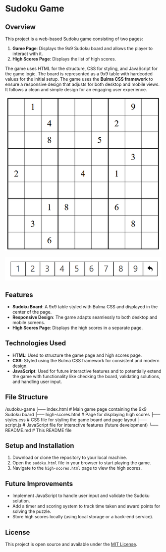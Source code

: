 # Sudoku Game

## Overview
This project is a web-based Sudoku game consisting of two pages:
1. **Game Page**: Displays the 9x9 Sudoku board and allows the player to interact with it.
2. **High Scores Page**: Displays the list of high scores.

The game uses HTML for the structure, CSS for styling, and JavaScript for the game logic. The board is represented as a 9x9 table with hardcoded values for the initial setup. The game uses the **Bulma CSS framework** to ensure a responsive design that adjusts for both desktop and mobile views. It follows a clean and simple design for an engaging user experience.

![Sudoku Game Screenshot](sudoko_board.png)

![Number Palette Screenshot](number_palette.png)

## Features
- **Sudoku Board**: A 9x9 table styled with Bulma CSS and displayed in the center of the page.
- **Responsive Design**: The game adapts seamlessly to both desktop and mobile screens.
- **High Scores Page**: Displays the high scores in a separate page.

## Technologies Used
- **HTML**: Used to structure the game page and high scores page.
- **CSS**: Styled using the Bulma CSS framework for consistent and modern design.
- **JavaScript**: Used for future interactive features and to potentially extend the game with functionality like checking the board, validating solutions, and handling user input.

## File Structure
/sudoku-game
  ├── index.html          # Main game page containing the 9x9 Sudoku board
  ├── high-scores.html    # Page for displaying high scores
  ├── styles.css          # CSS file for styling the game board and page layout
  ├── script.js           # JavaScript file for interactive features (future development)
  └── README.md           # This README file


## Setup and Installation
1. Download or clone the repository to your local machine.
2. Open the `sudoku.html` file in your browser to start playing the game.
3. Navigate to the `high-scores.html` page to view the high scores.

## Future Improvements
- Implement JavaScript to handle user input and validate the Sudoku solution.
- Add a timer and scoring system to track time taken and award points for solving the puzzle.
- Store high scores locally (using local storage or a back-end service).

## License
This project is open source and available under the [MIT License](LICENSE).
